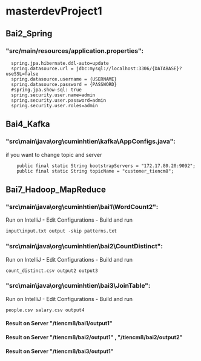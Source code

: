 # masterdevProject1
## Bai2_Spring
###  "src/main/resources/application.properties":
```
  spring.jpa.hibernate.ddl-auto=update
  spring.datasource.url = jdbc:mysql://localhost:3306/{DATABASE}?useSSL=false
  spring.datasource.username = {USERNAME}
  spring.datasource.password = {PASSWORD}
  #spring.jpa.show-sql: true
  spring.security.user.name=admin
  spring.security.user.password=admin
  spring.security.user.roles=admin
```
## Bai4_Kafka
###  "src\main\java\org\cuminhtien\kafka\AppConfigs.java":
if you want to change topic and server
```
    public final static String bootstrapServers = "172.17.80.20:9092";
    public final static String topicName = "customer_tiencm8";
```
## Bai7_Hadoop_MapReduce
###  "src\main\java\org\cuminhtien\bai1\WordCount2":
Run on IntelliJ - Edit Configurations - Build and run
```
input\input.txt output -skip patterns.txt
```
###  "src\main\java\org\cuminhtien\bai2\CountDistinct":
Run on IntelliJ - Edit Configurations - Build and run
```
count_distinct.csv output2 output3
```
###  "src\main\java\org\cuminhtien\bai3\JoinTable":
Run on IntelliJ - Edit Configurations - Build and run
```
people.csv salary.csv output4
```
#### Result on Server "/tiencm8/bai1/output1"
#### Result on Server "/tiencm8/bai2/output1" , "/tiencm8/bai2/output2"
#### Result on Server "/tiencm8/bai3/output1"

